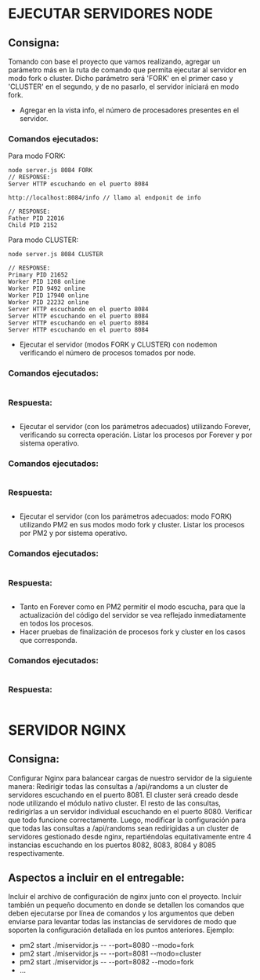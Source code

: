 # EJECUTAR SERVIDORES NODE
## Consigna:
Tomando con base el proyecto que vamos realizando, agregar un parámetro más en la ruta de comando que permita ejecutar al servidor en modo fork o cluster. Dicho parámetro será 'FORK' en el primer caso y 'CLUSTER' en el segundo, y de no pasarlo, el servidor iniciará en modo fork.
- Agregar en la vista info, el número de procesadores presentes en el servidor.
### Comandos ejecutados:
Para modo FORK:
```
node server.js 8084 FORK
// RESPONSE:
Server HTTP escuchando en el puerto 8084 

http://localhost:8084/info // llamo al endponit de info

// RESPONSE:
Father PID 22016 
Child PID 2152
```
Para modo CLUSTER:
```
node server.js 8084 CLUSTER

// RESPONSE:
Primary PID 21652
Worker PID 1208 online
Worker PID 9492 online
Worker PID 17940 online
Worker PID 22232 online
Server HTTP escuchando en el puerto 8084
Server HTTP escuchando en el puerto 8084
Server HTTP escuchando en el puerto 8084
Server HTTP escuchando en el puerto 8084
```
- Ejecutar el servidor (modos FORK y CLUSTER) con nodemon verificando el número de
procesos tomados por node.
### Comandos ejecutados:
```

```
### Respuesta:
```

```
- Ejecutar el servidor (con los parámetros adecuados) utilizando Forever, verificando su
correcta operación. Listar los procesos por Forever y por sistema operativo.
### Comandos ejecutados:
```

```
### Respuesta:
```

```
- Ejecutar el servidor (con los parámetros adecuados: modo FORK) utilizando PM2 en sus
modos modo fork y cluster. Listar los procesos por PM2 y por sistema operativo.
### Comandos ejecutados:
```

```
### Respuesta:
```

```
- Tanto en Forever como en PM2 permitir el modo escucha, para que la actualización del
código del servidor se vea reflejado inmediatamente en todos los procesos.
- Hacer pruebas de finalización de procesos fork y cluster en los casos que corresponda.
### Comandos ejecutados:
```

```
### Respuesta:
```

```

# SERVIDOR NGINX
## Consigna:
Configurar Nginx para balancear cargas de nuestro servidor de la siguiente manera:
Redirigir todas las consultas a /api/randoms a un cluster de servidores escuchando en el puerto 8081. El cluster será creado desde node utilizando el módulo nativo cluster.
El resto de las consultas, redirigirlas a un servidor individual escuchando en el puerto 8080.
Verificar que todo funcione correctamente.
Luego, modificar la configuración para que todas las consultas a /api/randoms sean redirigidas a
un cluster de servidores gestionado desde nginx, repartiéndolas equitativamente entre 4
instancias escuchando en los puertos 8082, 8083, 8084 y 8085 respectivamente.

## Aspectos a incluir en el entregable:
Incluir el archivo de configuración de nginx junto con el proyecto.
Incluir también un pequeño documento en donde se detallen los comandos que deben
ejecutarse por línea de comandos y los argumentos que deben enviarse para levantar todas las
instancias de servidores de modo que soporten la configuración detallada en los puntos
anteriores.
Ejemplo:
- pm2 start ./miservidor.js -- --port=8080 --modo=fork
- pm2 start ./miservidor.js -- --port=8081 --modo=cluster
- pm2 start ./miservidor.js -- --port=8082 --modo=fork
- ...